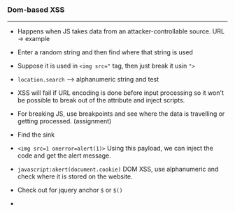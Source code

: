 ### Dom-based XSS

---

- Happens when JS takes data from an attacker-controllable source. URL -> example
- Enter a random string and then find where that string is used

- Suppose it is used in `<img src="` tag, then just break it usin `">`
- `location.search` --> alphanumeric string and test
- XSS will fail if URL encoding is done before input processing so it won't be possible to break out of the attribute and inject scripts.

- For breaking JS, use breakpoints and see where the data is travelling or getting processed. (assignment)
- Find the sink

- `<img src=1 onerror=alert(1)>` Using this payload, we can inject the code and get the alert message.
- `javascript:akert(document.cookie)` DOM XSS, use alphanumeric and check where it is stored on the website.
- Check out for jquery anchor `$` or `$()`
- 
